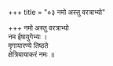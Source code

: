 +++
title = "०३ नमो अस्तु वरत्राभ्यो"

+++
नमो अस्तु वरत्राभ्यो  
नम ईषायुगेभ्यः ।  
मृगायारण्ये तिष्ठते  
क्षेत्रियायाकरं नमः ॥